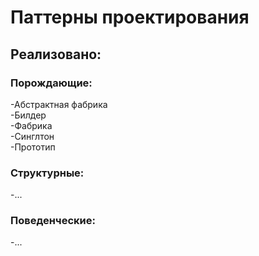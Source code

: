 # Паттерны проектирования  
## Реализовано:  
### Порождающие:  
-Абстрактная фабрика  
-Билдер  
-Фабрика  
-Синглтон  
-Прототип  
### Структурные:  
-...  
### Поведенческие:  
-...  
